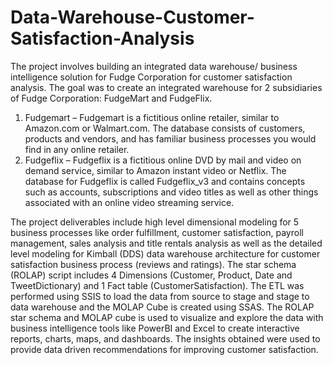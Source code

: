 # Data-Warehouse-Customer-Satisfaction-Analysis

The project involves building an integrated data warehouse/ business intelligence solution for Fudge Corporation for customer satisfaction analysis. The goal was to create an integrated warehouse for 2 subsidiaries of Fudge Corporation: FudgeMart and FudgeFlix. 

1. Fudgemart – Fudgemart is a fictitious online retailer, similar to Amazon.com or Walmart.com. The database consists of customers, products and vendors, and has familiar business processes you would find in any online retailer.
2. Fudgeflix – Fudgeflix is a fictitious online DVD by mail and video on demand service, similar to Amazon instant video or Netflix. The database for Fudgeflix is called Fudgeflix_v3 and contains concepts such as accounts, subscriptions and video titles as well as other things associated with an online video streaming service. 

The project deliverables include high level dimensional modeling for 5 business processes like order fulfillment, customer satisfaction, payroll management, sales analysis and title rentals analysis as well as the detailed level modeling for Kimball (DDS) data warehouse architecture for customer satisfaction business process (reviews and ratings). The star schema (ROLAP) script includes 4 Dimensions (Customer, Product, Date and TweetDictionary) and 1 Fact table (CustomerSatisfaction). The ETL was performed using SSIS to load the data from source to stage and stage to data warehouse and the MOLAP Cube is created using SSAS. The ROLAP star schema and MOLAP cube is used to visualize and explore the data with business intelligence tools like PowerBI and Excel to create interactive reports,
charts, maps, and dashboards. The insights obtained were used to provide data driven recommendations for improving customer satisfaction.
